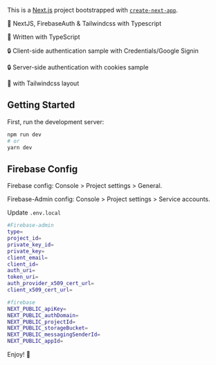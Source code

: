 This is a [Next.js](https://nextjs.org/) project bootstrapped with [`create-next-app`](https://github.com/vercel/next.js/tree/canary/packages/create-next-app).

🚀 NextJS, FirebaseAuth & Tailwindcss with Typescript

📝 Written with TypeScript

🔒 Client-side authentication sample with Credentials/Google Signin

🔒 Server-side authentication with cookies sample

🦚 with Tailwindcss layout

## Getting Started

First, run the development server:

```bash
npm run dev
# or
yarn dev
```

## Firebase Config

Firebase config: Console > Project settings > General.

Firebase-Admin config: Console > Project settings > Service accounts.

Update `.env.local`

```bash
#Firebase-admin
type=
project_id=
private_key_id=
private_key=
client_email=
client_id=
auth_uri=
token_uri=
auth_provider_x509_cert_url=
client_x509_cert_url=

#firebase
NEXT_PUBLIC_apiKey=
NEXT_PUBLIC_authDomain=
NEXT_PUBLIC_projectId=
NEXT_PUBLIC_storageBucket=
NEXT_PUBLIC_messagingSenderId=
NEXT_PUBLIC_appId=
```

Enjoy! 🤘